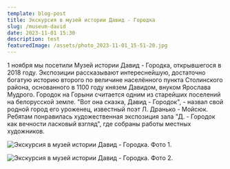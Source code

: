 ```yaml
---
template: blog-post
title: Экскурсия в музей истории Давид - Городка
slug: /museum-david
date: 2023-11-01 15:30
description: test
featuredImage: /assets/photo_2023-11-01_15-51-20.jpg
---
```

1 ноября мы посетили Музей истории Давид - Городка, открывшегося в 2018 году. Экспозиции рассказывают интереснейшую, достаточно богатую историю второго по величине населённого пункта Столинского района, основанного в 1100 году князем Давидом, внуком Ярослава Мудрого. Городок на Горыни считается одним из старейших поселений на белорусской земле. "Вот она сказка, Давид - Городок", - назвал свой родной город его уроженец, известный поэт Л. Дранько - Мойсюк. Ребятам понравилась художественная экспозиция зала "Д. - Городок как вечности ласковый взгляд", где собраны работы местных художников.

![Экскурсия в музей истории Давид - Городка. Фото 1.](/assets/photo_1_2023-11-11_20-50-29.jpg "Экскурсия в музей истории Давид - Городка. Фото 1.")

![Экскурсия в музей истории Давид - Городка. Фото 2.](/assets/photo_2_2023-11-11_20-50-29.jpg "Экскурсия в музей истории Давид - Городка. Фото 2.")